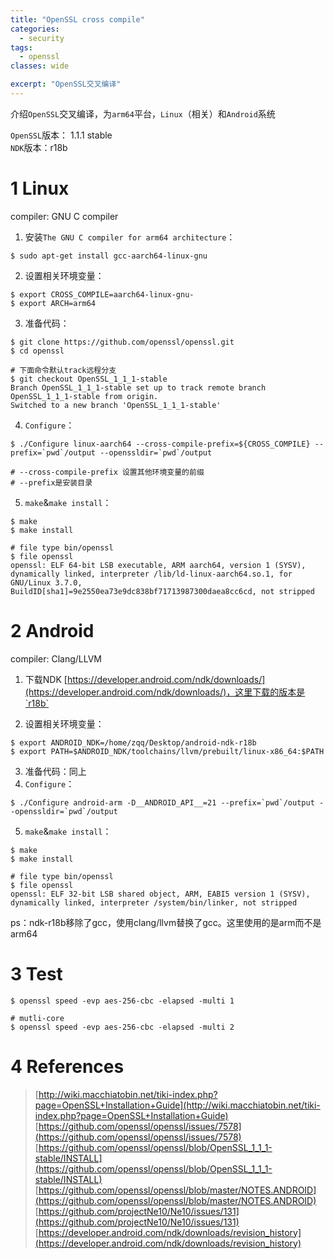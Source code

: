 ```yaml
---
title: "OpenSSL cross compile"
categories:
  - security
tags:
  - openssl
classes: wide

excerpt: "OpenSSL交叉编译"
---
```



介绍`OpenSSL`交叉编译，为`arm64`平台，`Linux`（相关）和`Android`系统

`OpenSSL`版本： 1.1.1 stable  
`NDK`版本：r18b

# 1 Linux

compiler: GNU C compiler

1. 安装`The GNU C compiler for arm64 architecture`：
```
$ sudo apt-get install gcc-aarch64-linux-gnu
```

2. 设置相关环境变量：
```
$ export CROSS_COMPILE=aarch64-linux-gnu-
$ export ARCH=arm64
```

3. 准备代码：
```
$ git clone https://github.com/openssl/openssl.git
$ cd openssl

# 下面命令默认track远程分支
$ git checkout OpenSSL_1_1_1-stable
Branch OpenSSL_1_1_1-stable set up to track remote branch OpenSSL_1_1_1-stable from origin.
Switched to a new branch 'OpenSSL_1_1_1-stable'
```

4. `Configure`：
```
$ ./Configure linux-aarch64 --cross-compile-prefix=${CROSS_COMPILE} --prefix=`pwd`/output --openssldir=`pwd`/output

# --cross-compile-prefix 设置其他环境变量的前缀
# --prefix是安装目录
```
5. `make`&`make install`：
```
$ make
$ make install

# file type bin/openssl
$ file openssl  
openssl: ELF 64-bit LSB executable, ARM aarch64, version 1 (SYSV), dynamically linked, interpreter /lib/ld-linux-aarch64.so.1, for GNU/Linux 3.7.0, BuildID[sha1]=9e2550ea73e9dc838bf71713987300daea8cc6cd, not stripped
```

# 2 Android
compiler: Clang/LLVM

1. 下载NDK
[https://developer.android.com/ndk/downloads/](https://developer.android.com/ndk/downloads/)，这里下载的版本是`r18b`

2. 设置相关环境变量：
```
$ export ANDROID_NDK=/home/zqq/Desktop/android-ndk-r18b
$ export PATH=$ANDROID_NDK/toolchains/llvm/prebuilt/linux-x86_64:$PATH
```

3. 准备代码：同上
4. `Configure`：
```
$ ./Configure android-arm -D__ANDROID_API__=21 --prefix=`pwd`/output --openssldir=`pwd`/output
```
5. `make`&`make install`：
```
$ make
$ make install

# file type bin/openssl
$ file openssl  
openssl: ELF 32-bit LSB shared object, ARM, EABI5 version 1 (SYSV), dynamically linked, interpreter /system/bin/linker, not stripped
```

ps：ndk-r18b移除了gcc，使用clang/llvm替换了gcc。这里使用的是arm而不是arm64

# 3 Test
```
$ openssl speed -evp aes-256-cbc -elapsed -multi 1

# mutli-core
$ openssl speed -evp aes-256-cbc -elapsed -multi 2
```

# 4 References
> [http://wiki.macchiatobin.net/tiki-index.php?page=OpenSSL+Installation+Guide](http://wiki.macchiatobin.net/tiki-index.php?page=OpenSSL+Installation+Guide)  
[https://github.com/openssl/openssl/issues/7578](https://github.com/openssl/openssl/issues/7578)  
[https://github.com/openssl/openssl/blob/OpenSSL_1_1_1-stable/INSTALL](https://github.com/openssl/openssl/blob/OpenSSL_1_1_1-stable/INSTALL)  
[https://github.com/openssl/openssl/blob/master/NOTES.ANDROID](https://github.com/openssl/openssl/blob/master/NOTES.ANDROID)  
[https://github.com/projectNe10/Ne10/issues/131](https://github.com/projectNe10/Ne10/issues/131)  
[https://developer.android.com/ndk/downloads/revision_history](https://developer.android.com/ndk/downloads/revision_history)  